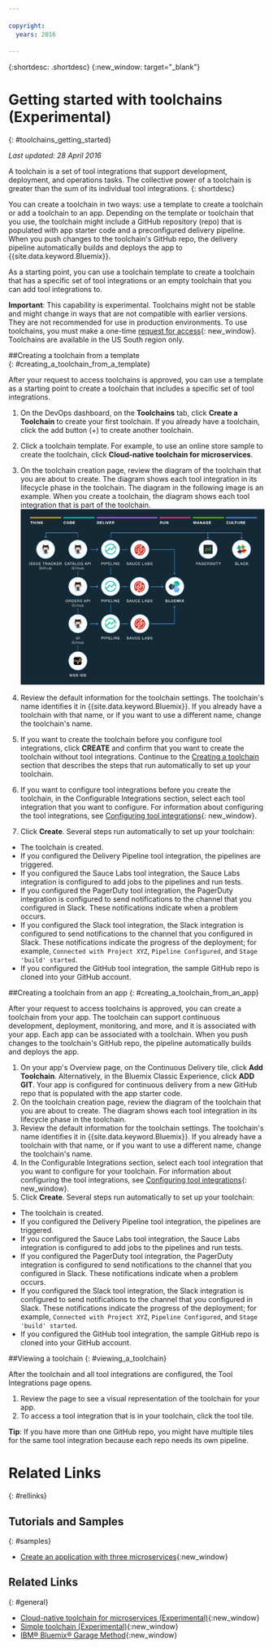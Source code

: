 ```yaml
---

copyright:
  years: 2016

---
```

 
{:shortdesc: .shortdesc}
{:new_window: target="_blank"}

# Getting started with toolchains (Experimental)
{: #toolchains_getting_started}

*Last updated: 28 April 2016*  

A toolchain is a set of tool integrations that support development, deployment, and operations tasks. The collective power of a toolchain is greater than the sum of its individual tool integrations.
{: shortdesc}

You can create a toolchain in two ways: use a template to create a toolchain or add a toolchain to an app. Depending on the template or toolchain that you use, the toolchain might include a GitHub repository (repo) that is populated with app starter code and a preconfigured delivery pipeline. When you push changes to the toolchain's GitHub repo, the delivery pipeline automatically builds and deploys the app to {{site.data.keyword.Bluemix}}.

As a starting point, you can use a toolchain template to create a toolchain that has a specific set of tool integrations or an empty toolchain that you can add tool integrations to.

**Important**: This capability is experimental. Toolchains might not be stable and might change in ways that are not compatible with earlier versions. They are not recommended for use in production environments. To use toolchains, you must make a one-time [request for access](https://new-console.ng.bluemix.net/devops?cm_mmc=IBMBluemixGarageMethod-_-MethodSite-_-10-19-15::12-31-18-_-toolchains-welcome-page){: new_window}. Toolchains are available in the US South region only.


##Creating a toolchain from a template   
{: #creating_a_toolchain_from_a_template}

After your request to access toolchains is approved, you can use a template as a starting point to create a toolchain that includes a specific set of tool integrations.

1. On the DevOps dashboard, on the **Toolchains** tab, click **Create a Toolchain** to create your first toolchain. If you already have a toolchain, click the add button (+) to create another toolchain.
1. Click a toolchain template. For example, to use an online store sample to create the toolchain, click **Cloud-native toolchain for microservices**. 
1. On the toolchain creation page, review the diagram of the toolchain that you are about to create. The diagram shows each tool integration in its lifecycle phase in the toolchain. The diagram in the following image is an example. When you create a toolchain, the diagram shows each tool integration that is part of the toolchain.
![Toolchain diagram](images/toolchain_diagram.png)

1. Review the default information for the toolchain settings. The toolchain's name identifies it in {{site.data.keyword.Bluemix}}. If you already have a toolchain with that name, or if you want to use a different name, change the toolchain's name.  
1. If you want to create the toolchain before you configure tool integrations, click **CREATE** and confirm that you want to create the toolchain without tool integrations. Continue to the [Creating a toolchain](#creating_a_toolchain) section that describes the steps that run automatically to set up your toolchain.  
1. If you want to configure tool integrations before you create the toolchain, in the Configurable Integrations section, select each tool integration that you want to configure. For information about configuring the tool integrations, see [Configuring tool integrations](../toolchains/toolchains_integrations.html){: new_window}.
1. Click **Create**.  Several steps run automatically to set up your toolchain:

 * The toolchain is created.
 * If you configured the Delivery Pipeline tool integration, the pipelines are triggered.
 * If you configured the Sauce Labs tool integration, the Sauce Labs integration is configured to add jobs to the pipelines and run tests.
 * If you configured the PagerDuty tool integration, the PagerDuty integration is configured to send notifications to the channel that you configured in Slack. These notifications indicate when a problem occurs.
 * If you configured the Slack tool integration, the Slack integration is configured to send notifications to the channel that you configured in Slack. These notifications indicate the progress of the deployment; for example, `Connected with Project XYZ`, `Pipeline Configured`, and `Stage 'build' started`.
 * If you configured the GitHub tool integration, the sample GitHub repo is cloned into your GitHub account.


##Creating a toolchain from an app
{: #creating_a_toolchain_from_an_app}

After your request to access toolchains is approved, you can create a toolchain from your app. The toolchain can support continuous development, deployment, monitoring, and more, and it is associated with your app. Each app can be associated with a toolchain. When you push changes to the toolchain's GitHub repo, the pipeline automatically builds and deploys the app.  

1. On your app's Overview page, on the Continuous Delivery tile, click **Add Toolchain**. Alternatively, in the Bluemix Classic Experience, click **ADD GIT**. Your app is configured for continuous delivery from a new GitHub repo that is populated with the app starter code.
1. On the toolchain creation page, review the diagram of the toolchain that you are about to create. The diagram shows each tool integration in its lifecycle phase in the toolchain.
1. Review the default information for the toolchain settings. The toolchain's name identifies it in {{site.data.keyword.Bluemix}}. If you already have a toolchain with that name, or if you want to use a different name, change the toolchain's name.
1. In the Configurable Integrations section, select each tool integration that you want to configure for your toolchain. For information about configuring the tool integrations, see [Configuring tool integrations](../toolchains/toolchains_integrations.html){: new_window}.
1. Click **Create**.  Several steps run automatically to set up your toolchain:

 * The toolchain is created.
 * If you configured the Delivery Pipeline tool integration, the pipelines are triggered.
 * If you configured the Sauce Labs tool integration, the Sauce Labs integration is configured to add jobs to the pipelines and run tests.
 * If you configured the PagerDuty tool integration, the PagerDuty integration is configured to send notifications to the channel that you configured in Slack. These notifications indicate when a problem occurs.
 * If you configured the Slack tool integration, the Slack integration is configured to send notifications to the channel that you configured in Slack. These notifications indicate the progress of the deployment; for example, `Connected with Project XYZ`, `Pipeline Configured`, and `Stage 'build' started`.
 * If you configured the GitHub tool integration, the sample GitHub repo is cloned into your GitHub account.

 
##Viewing a toolchain
{: #viewing_a_toolchain}

After the toolchain and all tool integrations are configured, the Tool Integrations page opens.

1. Review the page to see a visual representation of the toolchain for your app.
1. To access a tool integration that is in your toolchain, click the tool tile. 
 
 **Tip**: If you have more than one GitHub repo, you might have multiple tiles for the same tool integration because each repo needs its own pipeline.


 <!-- The toolchain in the following image is an example. When you create your own toolchain, the visual representation of the toolchain shows the tool integrations that you configure.
![Sample toolchain](images/toolchain.png) -->


# Related Links
{: #rellinks}

## Tutorials and Samples
{: #samples}

* [Create an application with three microservices](https://www.ibm.com/devops/method/tutorials/tutorial_microservices_part1){:new_window}

## Related Links
{: #general}

* [Cloud-native toolchain for microservices (Experimental)](https://www.ibm.com/devops/method/toolchains/microservices_toolchain){:new_window}
* [Simple toolchain (Experimental)](https://www.ibm.com/devops/method/toolchains/simple_toolchain){:new_window}
* [IBM&reg; Bluemix&reg; Garage Method](https://www.ibm.com/devops/method){:new_window}
